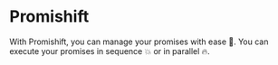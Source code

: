 # Promishift
 With Promishift, you can manage your promises with ease 🙌. You can execute your promises in sequence 💥 or in parallel 🔥.
